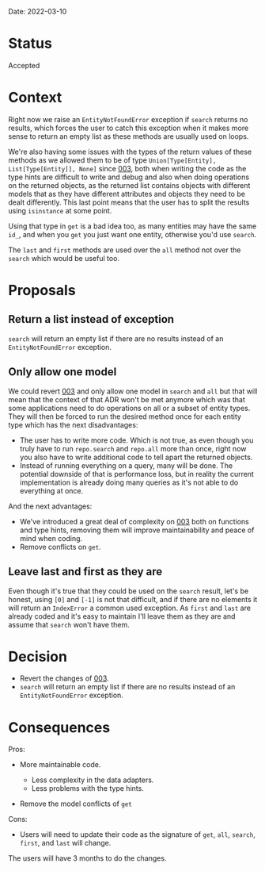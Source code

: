 Date: 2022-03-10

# Status
<!-- What is the status? Draft, Proposed, Accepted, Rejected, Deprecated or Superseded?
-->
Accepted

# Context
<!-- What is the issue that we're seeing that is motivating this decision or change? -->
Right now we raise an `EntityNotFoundError` exception if `search`
returns no results, which forces the user to catch this exception when it makes
more sense to return an empty list as these methods are usually used on loops.

We're also having some issues with the types of the return values of these
methods as we allowed them to be of type `Union[Type[Entity],
List[Type[Entity]], None]` since
[003](003-make_entity_models_optional_arguments.md), both when writing the code
as the type hints are difficult to write and debug and also when doing
operations on the returned objects, as the returned list contains objects with
different models that as they have different attributes and objects they need to
be dealt differently. This last point means that the user has to split the
results using `isinstance` at some point.

Using that type in `get` is a bad idea too, as many entities may have the same
`id_`, and when you `get` you just want one entity, otherwise you'd use
`search`.

The `last` and `first` methods are used over the `all` method not over the
`search` which would be useful too.

# Proposals
<!-- What are the possible solutions to the problem described in the context -->

## Return a list instead of exception

`search` will return an empty list if there are no results instead of
an `EntityNotFoundError` exception.

## Only allow one model

We could revert [003](003-make_entity_models_optional_arguments.md) and only
allow one model in `search` and `all` but that will mean that the context of
that ADR won't be met anymore which was that some applications need to do
operations on all or a subset of entity types. They will then be forced to run
the desired method once for each entity type which has the next disadvantages:

* The user has to write more code. Which is not true, as even though you truly
    have to run `repo.search` and `repo.all` more than once, right now you also
    have to write additional code to tell apart the returned objects.
* Instead of running everything on a query, many will be done. The potential
    downside of that is performance loss, but in reality the current
    implementation is already doing many queries as it's not able to do
    everything at once.

And the next advantages:

* We've introduced a great deal of complexity on
    [003](003-make_entity_models_optional_arguments.md) both on functions and
    type hints, removing them will improve maintainability and peace of mind
    when coding.
* Remove conflicts on `get`.

## Leave last and first as they are

Even though it's true that they could be used on the `search` result, let's be
honest, using `[0]` and `[-1]` is not that difficult, and if there are no
elements it will return an `IndexError` a common used exception. As `first` and
`last` are already coded and it's easy to maintain I'll leave them as they are
and assume that `search` won't have them.

# Decision
<!-- What is the change that we're proposing and/or doing? -->

* Revert the changes of [003](003-make_entity_models_optional_arguments.md).
* `search` will return an empty list if there are no results instead of
    an `EntityNotFoundError` exception.

# Consequences
<!-- What becomes easier or more difficult to do because of this change? -->

Pros:

* More maintainable code.
    * Less complexity in the data adapters.
    * Less problems with the type hints.

* Remove the model conflicts of `get`

Cons:

* Users will need to update their code as the signature of `get`, `all`,
    `search`, `first`, and `last` will change.

The users will have 3 months to do the changes.
